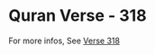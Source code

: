# Quran Verse - 318 

For more infos, See [Verse 318](https://www.quranbookk.com/quran/search?q=318)